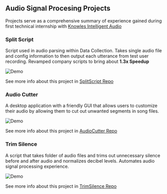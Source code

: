 ## Audio Signal Procesing Projects

Projects serve as a comprehensive summary of experience gained during first technical internship with [Knowles Intelligent Audio](https://www.knowles.com)

### Split Script 

Script used in audio parsing within Data Collection. Takes single audio file and config information to then output each utterance from test user recording. Revamped company scripts to bring about **1.3x Speedup**

![Demo](https://github.com/athom031/InternAudioScripts/blob/master/SplitScript/PlotVerification.jpg)

See more info about this project in [SplitScript Repo](https://github.com/athom031/InternAudioScripts/blob/master/SplitScript/)

### Audio Cutter

A desktop application with a friendly GUI that allows users to customize their audio by allowing them to cut out unwanted segments in song files.

![Demo](https://github.com/athom031/InternAudioScripts/blob/master/AudioCutter/Demo.png)

See more info about this project in [AudioCutter Repo](https://github.com/athom031/InternAudioScripts/blob/master/AudioCutter/)

### Trim Silence

A script that takes folder of audio files and trims out unnecessary silence before and after audio and normalizes decibel levels. Automates audio signal processing experience.

![Demo](https://github.com/athom031/InternAudioScripts/blob/master/TrimSilence/Demo.png)

See more info about this project in [TrimSilence Repo](https://github.com/athom031/InternAudioScripts/blob/master/TrimSilence/)
